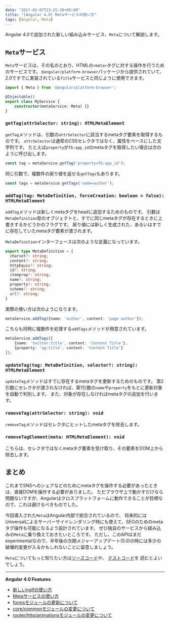 ```yaml
---
date: "2017-03-07T23:25:38+09:00"
title: "[Angular 4.0] Metaサービスの使い方"
tags: [Angular, Meta]
---
```


Angular 4.0で追加された新しい組み込みサービス、`Meta`について解説します。

<!--more-->

## `Meta`サービス

`Meta`サービスは、その名のとおり、HTMLの`<meta>`タグに対する操作を行うためのサービスです。
`@angular/platform-browser`パッケージから提供されていて、2.0ですでに実装されている`Title`サービスと同じように使用できます。

```ts
import { Meta } from '@angular/platform-browser';

@Injectable()
export class MyService {
    constructor(metaService: Meta) {}
}
```

### `getTag(attrSelector: string): HTMLMetaElement`

`getTag`メソッドは、引数の`attrSelector`に該当するmetaタグ要素を取得するものです。
`attrSelector`は通常のCSSセレクタではなく、属性をベースにした文字列です。
たとえば`property`が`fb:app_id`のmetaタグを取得したい場合は次のように呼び出します。

```ts
const tag = metaService.getTag('property=fb:app_id');
```

同じ引数で、複数件の戻り値を返せる`getTags`もあります。

```ts
const tags = metaService.getTags('name=author');
```

### `addTag(tag: MetaDefinition, forceCreation: boolean = false): HTMLMetaElement`

`addTag`メソッドは新しくmetaタグをheadに追加するためのものです。
引数は`MetaDefinition`型のオブジェクトと、すでに同じmetaタグが存在するときに上書きするかどうかのフラグです。
戻り値には新しく生成された、あるいはすでに存在していたmetaタグ要素が渡されます。

`MetaDefinition`インターフェースは次のような定義になっています。

```ts
export type MetaDefinition = {
  charset?: string; 
  content?: string; 
  httpEquiv?: string; 
  id?: string; 
  itemprop?: string;
  name?: string;
  property?: string;
  scheme?: string;
  url?: string;
}
```

実際の使い方は次のようになります。

```ts
metaService.addTag({name: 'author', content: 'page author'});
```

こちらも同時に複数件を処理する`addTags`メソッドが用意されています。

```ts
metaService.addTags([
    {name: 'twitter:title', content: 'Content Title'},
    {property: 'og:title', content: 'Content Title'}
]);
```

### `updateTag(tag: MetaDefinition, selector?: string): HTMLMetaElement`

`updateTag`メソッドはすでに存在するmetaタグを更新するためのものです。
第2引数にセレクタが渡されなければ、第1引数の`name`や`property`をもとに更新対象を自動で判別します。
また、対象が存在しなければmetaタグの追加を行います。

### `removeTag(attrSelector: string): void`

`removeTag`メソッドはセレクタにヒットしたmetaタグを除去します。

### `removeTagElement(meta: HTMLMetaElement): void`

こちらは、セレクタではなくmetaタグ要素を受け取り、その要素をDOM上から除去します。

## まとめ

これまでSNSへのシェアなどのためにmetaタグを操作する必要があったときは、直接DOMを操作する必要がありました。
ただブラウザ上で動かすだけなら問題ないですが、Angularはクロスプラットフォームに動作できることが目標なので、これは避けるべきものでした。

今回導入された`Meta`はAngular内部で統合されているので、
将来的にはUniversalによるサーバーサイドレンダリング時にも使えて、SEOのためのmetaタグ操作も可能になるよう設計されています。
ぜひ独自のサービスから組み込みの`Meta`に乗り換えておきたいところです。
ただし、このAPIはまだexperimentalなので、半年後の次期メジャーアップデート(5.0)の時には多少の破壊的変更が入るかもしれないことに留意しましょう。

`Meta`についてもっと知りたい方は[ソースコード](https://github.com/angular/angular/blob/master/modules/%40angular/platform-browser/src/browser/meta.ts)や、
[テストコード](https://github.com/angular/angular/blob/master/modules/%40angular/platform-browser/test/browser/meta_spec.ts)を
読むとよいでしょう。

----
**Angular 4.0 Features**

- [新しいngIfの使い方](/post/ng4-feature-ngif/)
- [Metaサービスの使い方](/post/ng4-feature-meta-service/)
- [formsモジュールの更新について](/post/ng4-feature-forms-update/)
- [core/commonモジュールの変更について](/post/ng4-feature-core-update/)
- [router/http/animationsモジュールの変更について](/post/ng4-feature-libs-update/)